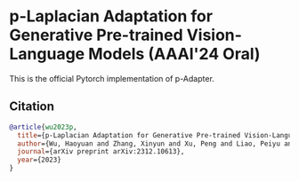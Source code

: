 # p-Laplacian Adaptation for Generative Pre-trained Vision-Language Models  (AAAI'24 Oral)

This is the official Pytorch implementation of p-Adapter. 

## Citation
```bibtex
@article{wu2023p,
  title={p-Laplacian Adaptation for Generative Pre-trained Vision-Language Models},
  author={Wu, Haoyuan and Zhang, Xinyun and Xu, Peng and Liao, Peiyu and Yao, Xufeng and Yu, Bei},
  journal={arXiv preprint arXiv:2312.10613},
  year={2023}
}
```
